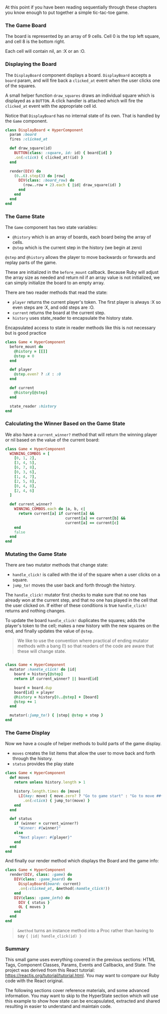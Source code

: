 At this point if you have been reading sequentially through these chapters you know enough to put together a simple tic-tac-toe game.

### The Game Board

The board is represented by an array of 9 cells. Cell 0 is the top left square, and cell 8 is the bottom right.

Each cell will contain nil, an :X or an :O.

### Displaying the Board

The `DisplayBoard` component displays a board.  `DisplayBoard` accepts a `board` param, and will fire back a `clicked_at` event when the user clicks one of the squares.

A small helper function `draw_squares` draws an individual square which is displayed as a `BUTTON`.  A click handler is attached which
will fire the `clicked_at` event with the appropriate cell id.

Notice that `DisplayBoard` has no internal state of its own.  That is handled by the `Game` component.

```ruby
class DisplayBoard < HyperComponent
  param :board
  fires :clicked_at

  def draw_square(id)
    BUTTON(class: :square, id: id) { board[id] }
    .on(:click) { clicked_at!(id) }
  end

  render(DIV) do
    (0..6).step(3) do |row|
      DIV(class: :board_row) do
        (row..row + 2).each { |id| draw_square(id) }
      end
    end
  end
end
```

### The Game State

The `Game` component has two state variables:  
+ `@history` which is an array of boards, each board being the array of cells.
+ `@step` which is the current step in the history (we begin at zero)

`@step` and `@history` allows the player to move backwards or forwards and replay parts of the game.

These are initialized in the `before_mount` callback.  Because Ruby will adjust the array size as needed
and return nil if an array value is not initialized, we can simply initialize the board to an empty array.

There are two reader methods that read the state:

+ `player` returns the current player's token.  The first player is always :X so even steps
are :X, and odd steps are :O.
+ `current` returns the board at the current step.
+ `history` uses state_reader to encapsulate the history state.

Encapsulated access to state in reader methods like this is not necessary but is good practice

```ruby
class Game < HyperComponent
  before_mount do
    @history = [[]]
    @step = 0
  end

  def player
    @step.even? ? :X : :O
  end

  def current
    @history[@step]
  end

  state_reader :history
end
```

### Calculating the Winner Based on the Game State

We also have a `current_winner?` method that will return the winning player or nil based on the value of the current board:

```ruby
class Game < HyperComponent
  WINNING_COMBOS = [
    [0, 1, 2],
    [3, 4, 5],
    [6, 7, 8],
    [0, 3, 6],
    [1, 4, 7],
    [2, 5, 8],
    [0, 4, 8],
    [2, 4, 6]
  ]

  def current_winner?
    WINNING_COMBOS.each do |a, b, c|
      return current[a] if current[a] &&
                           current[a] == current[b] &&
                           current[a] == current[c]
    end
    false
  end
end
```

### Mutating the Game State

There are two mutator methods that change state:
+ `handle_click!` is called with the id of the square when a user clicks on a square.
+ `jump_to!` moves the user back and forth through the history.

The `handle_click!` mutator first checks to make sure that no one has already won at the current step, and that
no one has played in the cell that the user clicked on.  If either of these conditions is true `handle_click!`
returns and nothing changes.

To update the board `handle_click!` duplicates the squares; adds the player's token to the cell; makes a new
history with the new squares on the end, and finally updates the value of `@step`.

> We like to use the convention where practical of ending mutator methods with a bang (!) so that readers of the
code are aware that these will change state.

```ruby

class Game < HyperComponent
  mutator :handle_click! do |id|
    board = history[@step]
    return if current_winner? || board[id]

    board = board.dup
    board[id] = player
    @history = history[0..@step] + [board]
    @step += 1
  end

  mutator(:jump_to!) { |step| @step = step }
end
```

### The Game Display

Now we have a couple of helper methods to build parts of the game display.

+ `moves` creates the list items that allow the user to move back and forth through the history.
+ `status` provides the play state

```ruby
class Game < HyperComponent
  def moves
    return unless history.length > 1

    history.length.times do |move|
      LI(key: move) { move.zero? ? "Go to game start" : "Go to move ##{move}" }
        .on(:click) { jump_to!(move) }
    end
  end

  def status
    if (winner = current_winner?)
      "Winner: #{winner}"
    else
      "Next player: #{player}"
    end
  end
end
```

And finally our render method which displays the Board and the game info:

```ruby
class Game < HyperComponent
  render(DIV, class: :game) do
    DIV(class: :game_board) do
      DisplayBoard(board: current)
      .on(:clicked_at, &method(:handle_click!))
    end
    DIV(class: :game_info) do
      DIV { status }
      OL { moves }
    end
  end
end
```

> `&method` turns an instance method into a Proc rather than having to say `{ |id| handle_click(id) }`

### Summary

This small game uses everything covered in the previous sections: HTML Tags, Component Classes, Params, Events and Callbacks, and State.
The project was derived from this React tutorial: https://reactjs.org/tutorial/tutorial.html.
You may want to compare our Ruby code with the React original.


The following sections cover reference materials, and some advanced information.  You may want to skip to the HyperState section which
will use this example to show how state can be encapsulated, extracted and shared resulting in easier to understand and maintain code.
